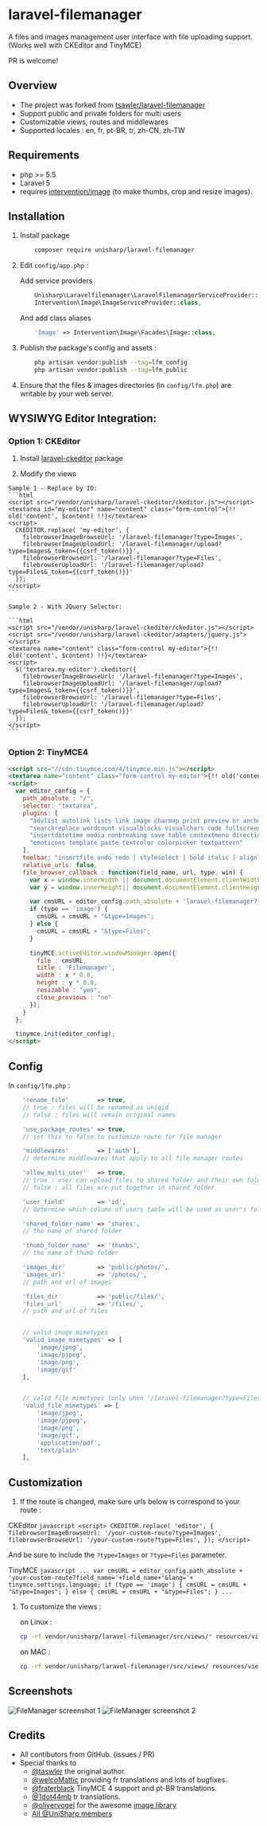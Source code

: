# laravel-filemanager

A files and images management user interface with file uploading support. (Works well with CKEditor and TinyMCE)

PR is welcome!

## Overview

 * The project was forked from [tsawler/laravel-filemanager](http://packalyst.com/packages/package/tsawler/laravel-filemanager)
 * Support public and private folders for multi users
 * Customizable views, routes and middlewares
 * Supported locales : en, fr, pt-BR, tr, zh-CN, zh-TW


## Requirements

 * php >= 5.5
 * Laravel 5
 * requires [intervention/image](https://github.com/Intervention/image) (to make thumbs, crop and resize images).

## Installation

1. Install package 

    ```bash
        composer require unisharp/laravel-filemanager
    ```

1. Edit `config/app.php` :

    Add service providers

    ```php
        Unisharp\Laravelfilemanager\LaravelFilemanagerServiceProvider::class,
        Intervention\Image\ImageServiceProvider::class,
    ```

    And add class aliases

    ```php
        'Image' => Intervention\Image\Facades\Image::class,
    ```

1. Publish the package's config and assets :

    ```bash
        php artisan vendor:publish --tag=lfm_config
        php artisan vendor:publish --tag=lfm_public
    ```
    
1. Ensure that the files & images directories (in `config/lfm.php`) are writable by your web server.

## WYSIWYG Editor Integration:
### Option 1: CKEditor

  1. Install [laravel-ckeditor](https://github.com/UniSharp/laravel-ckeditor) package

  1. Modify the views
      
    Sample 1 - Replace by ID:
    ```html
    <script src="/vendor/unisharp/laravel-ckeditor/ckeditor.js"></script>
    <textarea id="my-editor" name="content" class="form-control">{!! old('content', $content) !!}</textarea>
    <script>
      CKEDITOR.replace( 'my-editor', {
        filebrowserImageBrowseUrl: '/laravel-filemanager?type=Images',
        filebrowserImageUploadUrl: '/laravel-filemanager/upload?type=Images&_token={{csrf_token()}}',
        filebrowserBrowseUrl: '/laravel-filemanager?type=Files',
        filebrowserUploadUrl: '/laravel-filemanager/upload?type=Files&_token={{csrf_token()}}'
      });
    </script>
    ```
    
    Sample 2 - With JQuery Selector:
    
    ```html
    <script src="/vendor/unisharp/laravel-ckeditor/ckeditor.js"></script>
    <script src="/vendor/unisharp/laravel-ckeditor/adapters/jquery.js"></script>
    <textarea name="content" class="form-control my-editor">{!! old('content', $content) !!}</textarea>
    <script>
      $('textarea.my-editor').ckeditor({
        filebrowserImageBrowseUrl: '/laravel-filemanager?type=Images',
        filebrowserImageUploadUrl: '/laravel-filemanager/upload?type=Images&_token={{csrf_token()}}',
        filebrowserBrowseUrl: '/laravel-filemanager?type=Files',
        filebrowserUploadUrl: '/laravel-filemanager/upload?type=Files&_token={{csrf_token()}}'
      });
    </script>
    ```

### Option 2: TinyMCE4

```html
<script src="//cdn.tinymce.com/4/tinymce.min.js"></script>
<textarea name="content" class="form-control my-editor">{!! old('content', $content) !!}</textarea>
<script>
  var editor_config = {
    path_absolute : "/",
    selector: "textarea",
    plugins: [
      "advlist autolink lists link image charmap print preview hr anchor pagebreak",
      "searchreplace wordcount visualblocks visualchars code fullscreen",
      "insertdatetime media nonbreaking save table contextmenu directionality",
      "emoticons template paste textcolor colorpicker textpattern"
    ],
    toolbar: "insertfile undo redo | styleselect | bold italic | alignleft aligncenter alignright alignjustify | bullist numlist outdent indent | link image media",
    relative_urls: false,
    file_browser_callback : function(field_name, url, type, win) {
      var x = window.innerWidth || document.documentElement.clientWidth || document.getElementsByTagName('body')[0].clientWidth;
      var y = window.innerHeight|| document.documentElement.clientHeight|| document.getElementsByTagName('body')[0].clientHeight;

      var cmsURL = editor_config.path_absolute + 'laravel-filemanager?field_name=' + field_name;
      if (type == 'image') {
        cmsURL = cmsURL + "&type=Images";
      } else {
        cmsURL = cmsURL + "&type=Files";
      }

      tinyMCE.activeEditor.windowManager.open({
        file : cmsURL,
        title : 'Filemanager',
        width : x * 0.8,
        height : y * 0.8,
        resizable : "yes",
        close_previous : "no"
      });
    }
  };

  tinymce.init(editor_config);
</script>
```

## Config
    
In `config/lfm.php` :

```php
    'rename_file'        => true,
    // true : files will be renamed as uniqid
    // false : files will remain original names

    'use_package_routes' => true,
    // set this to false to customize route for file manager

    'middlewares'        => ['auth'],
    // determine middlewares that apply to all file manager routes

    'allow_multi_user'   => true,
    // true : user can upload files to shared folder and their own folder
    // false : all files are put together in shared folder

    'user_field'         => 'id',
    // determine which column of users table will be used as user's folder name

    'shared_folder_name' => 'shares',
    // the name of shared folder

    'thumb_folder_name'  => 'thumbs',
    // the name of thumb folder

    'images_dir'         => 'public/photos/',
    'images_url'         => '/photos/',
    // path and url of images

    'files_dir'          => 'public/files/',
    'files_url'          => '/files/',
    // path and url of files


    // valid image mimetypes
    'valid_image_mimetypes' => [
        'image/jpeg',
        'image/pjpeg',
        'image/png',
        'image/gif'
    ],


    // valid file mimetypes (only when '/laravel-filemanager?type=Files')
    'valid_file_mimetypes' => [
        'image/jpeg',
        'image/pjpeg',
        'image/png',
        'image/gif',
        'application/pdf',
        'text/plain'
    ],
```

## Customization

1. If the route is changed, make sure urls below is correspond to your route :

  CKEditor
    ```javascript
        <script>
            CKEDITOR.replace( 'editor', {
                filebrowserImageBrowseUrl: '/your-custom-route?type=Images',
                filebrowserBrowseUrl: '/your-custom-route?type=Files',
            });
        </script>
    ```
    
  And be sure to include the `?type=Images` or `?type=Files` parameter.

  TinyMCE
    ```javascript
        ...
        var cmsURL = editor_config.path_absolute + 'your-custom-route?field_name='+field_name+'&lang='+ tinymce.settings.language;
        if (type == 'image') {
          cmsURL = cmsURL + "&type=Images";
        } else {
          cmsURL = cmsURL + "&type=Files";
        }
        ...
    ```
    
1. To customize the views :

    on Linux :

    ```bash
    cp -rf vendor/unisharp/laravel-filemanager/src/views/* resources/views/vendor/laravel-filemanager/
    ```

    on MAC :

    ```bash
    cp -rf vendor/unisharp/laravel-filemanager/src/views/ resources/views/vendor/laravel-filemanager/
    ```

## Screenshots
![FileManager screenshot 1](http://unisharp.com/img/filemanager1.png)
![FileManager screenshot 2](http://unisharp.com/img/filemanager2.png)

## Credits
 * All contibutors from GitHub. (issues / PR)
 * Special thanks to
   * [@taswler](https://github.com/tsawler) the original author.
   * [@welcoMattic](https://github.com/welcoMattic) providing fr translations and lots of bugfixes.
   * [@fraterblack](https://github.com/fraterblack) TinyMCE 4 support and pt-BR translations.
   * [@1dot44mb](https://github.com/1dot44mb) tr translations.
   * [@olivervogel](https://github.com/olivervogel) for the awesome [image library](https://github.com/Intervention/image)
   * [All @UniSharp members](https://github.com/UniSharp)
